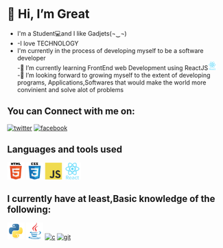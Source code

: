 <h1>👋 Hi, I’m Great</h1>

- I'm a Student💻and I like Gadjets(¬‿¬)
- -I love TECHNOLOGY
- I'm currently in the process of developing myself to be a software developer<br>
-🌱 I’m currently learning FrontEnd web Development using ReactJS<a href="reactjs.org"><img src="https://raw.githubusercontent.com/devicons/devicon/master/icons/react/react-original-wordmark.svg" alt="React" width="20" height="20"><a/><br>
-💞️ I’m looking forward to growing myself to the extent of developing programs,
   Applications,Softwares that would make the world more convinient and solve alot of problems
   
<h2>You can Connect with me on:</h2>
   <a href="https://twitter.com/B_lovedth"><img src="https://raw.githubusercontent.com/rahuldkjain/github-profile-readme-generator/master/src/images/icons/Social/twitter.svg" alt="twitter" width="40" height="40"></a>
   <a href="https://web.facebook.com/great.soma"><img src="https://cdn-icons-png.flaticon.com/512/124/124010.png" alt="facebook" width="40" height="40"></a>
   <a href=""><img src=""></a>
<h2>Languages and tools used</h2>
   <a href="https://www.w3.org/html/" target="_blank" rel="noreferrer"> <img src="https://raw.githubusercontent.com/devicons/devicon/master/icons/html5/html5-original-wordmark.svg" alt="html5" width="40" height="40"/></a> 
   <a href="https://www.w3schools.com/css/"><img src="https://raw.githubusercontent.com/devicons/devicon/master/icons/css3/css3-original-wordmark.svg" alt="css3" width="40" height="40"><a/>
      <a href="https://developer.mozilla.org/en-US/docs/Web/JavaScript" target="_blank" rel="noreferrer"><img src="https://raw.githubusercontent.com/devicons/devicon/master/icons/javascript/javascript-original.svg" alt="javascript" width="40" height="40"/><a/>
          <a href="reactjs.org"><img src="https://raw.githubusercontent.com/devicons/devicon/master/icons/react/react-original-wordmark.svg" alt="React" width="40" height="40">
</a>
   <h2>I currently have at least,Basic knowledge of the following:</h2>
 <a href="python.org" ><img src="https://raw.githubusercontent.com/devicons/devicon/master/icons/python/python-original.svg" alt="python" width="40" height="40"></a>  
 <a href="java.com"><img src="https://raw.githubusercontent.com/devicons/devicon/master/icons/java/java-original.svg" alt="javascript" width="40" height="40"></a>   
<a href=""><img src="https://cdn-icons.flaticon.com/png/128/3665/premium/3665923.png?token=exp=1649693995~hmac=06333068d3a164234fe1a94fa97ed0dc" alt="c" width="40" height="40"></a>
<a href=""><img src="https://camo.githubusercontent.com/fbfcb9e3dc648adc93bef37c718db16c52f617ad055a26de6dc3c21865c3321d/68747470733a2f2f7777772e766563746f726c6f676f2e7a6f6e652f6c6f676f732f6769742d73636d2f6769742d73636d2d69636f6e2e737667" alt="git" width="40" height="40"></a>
 
<!---
B-lovedth/B-lovedth is a ✨ special ✨ repository because its `README.md` (this file) appears on your GitHub profile.
You can click the Preview link to take a look at your changes.
--->
